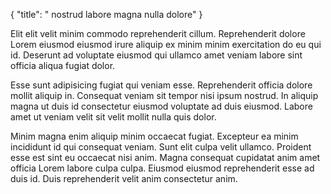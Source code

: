 {
"title": " nostrud labore magna nulla dolore"
}

Elit elit velit minim commodo reprehenderit cillum. Reprehenderit dolore Lorem eiusmod eiusmod irure aliquip ex minim minim exercitation do eu qui id. Deserunt ad voluptate eiusmod qui ullamco amet veniam labore sint officia aliqua fugiat dolor.

Esse sunt adipisicing fugiat qui veniam esse. Reprehenderit officia dolore mollit aliquip in. Consequat veniam sit tempor nisi ipsum nostrud. In aliquip magna ut duis id consectetur eiusmod voluptate ad duis eiusmod. Labore amet ut veniam velit sit velit mollit nulla quis dolor.

Minim magna enim aliquip minim occaecat fugiat. Excepteur ea minim incididunt id qui consequat veniam. Sunt elit culpa velit ullamco. Proident esse est sint eu occaecat nisi anim. Magna consequat cupidatat anim amet officia Lorem labore culpa culpa. Eiusmod eiusmod reprehenderit esse ad duis id. Duis reprehenderit velit anim consectetur anim.
